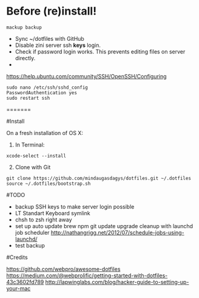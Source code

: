 # Before (re)install!

```
mackup backup
```

- Sync ~/dotfiles with GitHub
- Disable zini server ssh **keys** login.
- Check if password login works. This prevents editing files on server directly.
-
https://help.ubuntu.com/community/SSH/OpenSSH/Configuring
```
sudo nano /etc/ssh/sshd_config
PasswordAuthentication yes
sudo restart ssh
```
=======

#Install

On a fresh installation of OS X:

1. In Terminal:

```
xcode-select --install
```
2. Clone with Git

```
git clone https://github.com/mindaugasdagys/dotfiles.git ~/.dotfiles
source ~/.dotfiles/bootstrap.sh
```
#TODO

- backup SSH keys to make server login possible
- LT Standart Keyboard symlink
- chsh to zsh right away
- set up auto update brew npm git update upgrade cleanup with launchd job scheduler
http://nathangrigg.net/2012/07/schedule-jobs-using-launchd/
- test backup

#Credits

https://github.com/webpro/awesome-dotfiles
https://medium.com/@webprolific/getting-started-with-dotfiles-43c3602fd789
http://lapwinglabs.com/blog/hacker-guide-to-setting-up-your-mac
